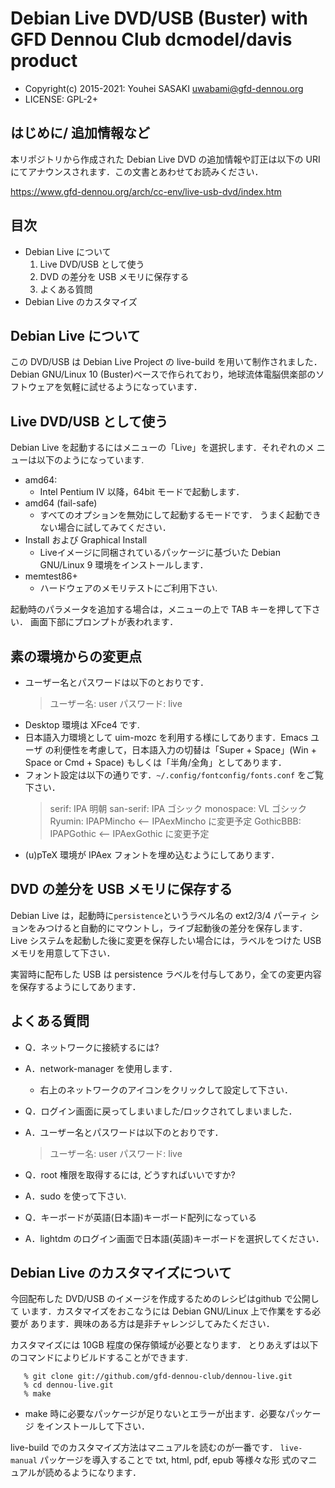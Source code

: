 Debian Live DVD/USB (Buster) with GFD Dennou Club dcmodel/davis product
========================================================================

* Copyright(c) 2015-2021: Youhei SASAKI <uwabami@gfd-dennou.org>
* LICENSE: GPL-2+

はじめに/ 追加情報など
----------------------

本リポジトリから作成された Debian Live DVD の追加情報や訂正は以下の URI
にてアナウンスされます．この文書とあわせてお読みください．

  https://www.gfd-dennou.org/arch/cc-env/live-usb-dvd/index.htm

目次
----

* Debian Live について
  1. Live DVD/USB として使う
  2. DVD の差分を USB メモリに保存する
  3. よくある質問
* Debian Live のカスタマイズ


Debian Live について
--------------------

この DVD/USB は Debian Live Project の live-build を用いて制作されました．
Debian GNU/Linux 10 (Buster)ベースで作られており，地球流体電脳倶楽部のソ
フトウェアを気軽に試せるようになっています．

Live DVD/USB として使う
-----------------------

Debian Live を起動するにはメニューの「Live」を選択します．それぞれのメ
ニューは以下のようになっています.

* amd64:
  * Intel Pentium IV 以降，64bit モードで起動します．
* amd64 (fail-safe)
  * すべてのオプションを無効にして起動するモードです．
    うまく起動できない場合に試してみてください．
* Install および Graphical Install
  * Liveイメージに同梱されているパッケージに基づいた Debian GNU/Linux 9
    環境をインストールします．
* memtest86+
  * ハードウェアのメモリテストにご利用下さい. 

起動時のパラメータを追加する場合は，メニューの上で TAB キーを押して下さい．
画面下部にプロンプトが表われます．


素の環境からの変更点
--------------------

* ユーザー名とパスワードは以下のとおりです．
   > ユーザー名: user
   > パスワード: live
* Desktop 環境は XFce4 です. 
* 日本語入力環境として uim-mozc を利用する様にしてあります．Emacs ユーザ
  の利便性を考慮して，日本語入力の切替は「Super + Space」(Win + Space or
  Cmd + Space) もしくは「半角/全角」としてあります．
* フォント設定は以下の通りです．`~/.config/fontconfig/fonts.conf` をご覧下さい．
   >  serif: IPA 明朝
   >  san-serif: IPA ゴシック
   >  monospace: VL ゴシック
   >  Ryumin: IPAPMincho      <-- IPAexMincho に変更予定
   >  GothicBBB: IPAPGothic   <-- IPAexGothic に変更予定
* (u)pTeX 環境が IPAex フォントを埋め込むようにしてあります．

DVD の差分を USB メモリに保存する
---------------------------------

Debian Live は，起動時に`persistence`というラベル名の ext2/3/4 パーティ
ションをみつけると自動的にマウントし，ライブ起動後の差分を保存します．
Live システムを起動した後に変更を保存したい場合には，ラベルをつけた USB
メモリを用意して下さい．

実習時に配布した USB は persistence ラベルを付与してあり，全ての変更内容
を保存するようにしてあります．


よくある質問
-------------

* Q．ネットワークに接続するには?
* A．network-manager を使用します．
  * 右上のネットワークのアイコンをクリックして設定して下さい．

* Q．ログイン画面に戻ってしまいました/ロックされてしまいました．
* A．ユーザー名とパスワードは以下のとおりです．

  > ユーザー名: user
  > パスワード: live

* Q．root 権限を取得するには, どうすればいいですか?
* A．sudo を使って下さい.

* Q．キーボードが英語(日本語)キーボード配列になっている
* A．lightdm のログイン画面で日本語(英語)キーボードを選択してください．

Debian Live のカスタマイズについて
-----------------------------------

今回配布した DVD/USB のイメージを作成するためのレシピはgithub で公開して
います．カスタマイズをおこなうには Debian GNU/Linux 上で作業をする必要が
あります．興味のある方は是非チャレンジしてみたください．

カスタマイズには 10GB 程度の保存領域が必要となります．
とりあえずは以下のコマンドによりビルドすることができます.

       % git clone git://github.com/gfd-dennou-club/dennou-live.git
       % cd dennou-live.git
       % make

* make 時に必要なパッケージが足りないとエラーが出ます．必要なパッケージ
  をインストールして下さい．

live-build でのカスタマイズ方法はマニュアルを読むのが一番です．
`live-manual` パッケージを導入することで txt, html, pdf, epub 等様々な形
式のマニュアルが読めるようになります．
